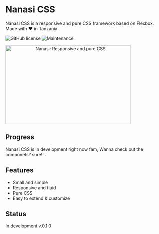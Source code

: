 # Nanasi CSS
Nanasi CSS is a responsive and pure CSS framework based on Flexbox. Made with ❤️ in Tanzania.

![GitHub license](https://img.shields.io/github/license/Naereen/StrapDown.js.svg)
![Maintenance](https://img.shields.io/badge/Maintained%3F-yes-green.svg)

<a align="center"> <img src="https://raw.githubusercontent.com/gxvr/Nanasi-CSS/master/docs/images/nanasi-logo.png" alt="Nanasi: Responsive and pure CSS" style="max-width:100%;" width="400" height="252"></a>


## Progress

Nanasi CSS is in development right now fam, Wanna check out the componets? sure!! .

## Features

* Small and simple
* Responsive and fluid
* Pure CSS
* Easy to extend & customize



## Status

In development v.0.1.0
